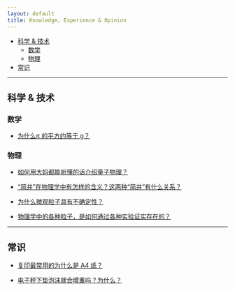 ```yaml
---
layout: default
title: Knowledge, Experience & Opinion
---
```


*  [科学 & 技术](#scitech)
    *   [数学](#math)
    *   [物理](#physics)
*  [常识](#knowledge)

***

<h2 id="scitech">科学 & 技术</h2>

<h3 id="math">数学</h3>

- [为什么π 的平方约等于 g？](http://www.zhihu.com/question/21230794)

<h3 id="physics">物理</h3>

- [如何用大妈都能听懂的话介绍量子物理？](http://www.zhihu.com/question/22131485)

- [“简并”在物理学中有怎样的含义？这两种“简并”有什么关系？](http://www.zhihu.com/question/27824623)

- [为什么微观粒子具有不确定性？](http://www.zhihu.com/question/23510818)

- [物理学中的各种粒子，是如何通过各种实验证实存在的？](http://www.zhihu.com/question/26896927)

***

<h2 id="knowledge">常识</h2>

- [复印最常用的为什么是 A4 纸？](http://www.zhihu.com/question/21244313)

- [电子秤下垫泡沫就会增重吗？为什么？](http://www.zhihu.com/question/26577063)

